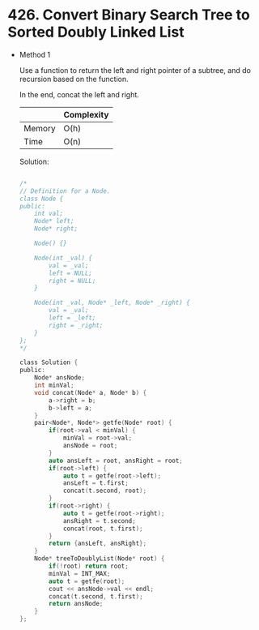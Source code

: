 # 426. Convert Binary Search Tree to Sorted Doubly Linked List

- Method 1

  Use a function to return the left and right pointer of a subtree, and do recursion based on the function.

  In the end, concat the left and right.

  |        | Complexity |
  | ------ | ---------- |
  | Memory | O(h)       |
  | Time   | O(n)       |

  Solution:

  ```h

  /*
  // Definition for a Node.
  class Node {
  public:
      int val;
      Node* left;
      Node* right;

      Node() {}

      Node(int _val) {
          val = _val;
          left = NULL;
          right = NULL;
      }

      Node(int _val, Node* _left, Node* _right) {
          val = _val;
          left = _left;
          right = _right;
      }
  };
  */

  class Solution {
  public:
      Node* ansNode;
      int minVal;
      void concat(Node* a, Node* b) {
          a->right = b;
          b->left = a;
      }
      pair<Node*, Node*> getfe(Node* root) {
          if(root->val < minVal) {
              minVal = root->val;
              ansNode = root;
          }
          auto ansLeft = root, ansRight = root;
          if(root->left) {
              auto t = getfe(root->left);
              ansLeft = t.first;
              concat(t.second, root);
          }
          if(root->right) {
              auto t = getfe(root->right);
              ansRight = t.second;
              concat(root, t.first);
          }
          return {ansLeft, ansRight};
      }
      Node* treeToDoublyList(Node* root) {
          if(!root) return root;
          minVal = INT_MAX;
          auto t = getfe(root);
          cout << ansNode->val << endl;
          concat(t.second, t.first);
          return ansNode;
      }
  };

  ```

<!-- - Method 2

    This is another method.

    | |   Complexity  |
    | ----------- | ----------- |
    |  Memory     | O(n) |
    |      Time       |  O(n) |


    Solution:

    ``` h



    ```

- Additional Knowledge:

    Here are some additional knowledge.



<br> -->
